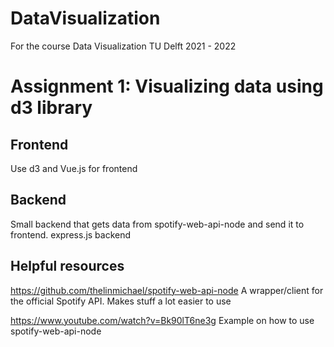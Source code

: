 # DataVisualization
For the course Data Visualization TU Delft 2021 - 2022

# Assignment 1: Visualizing data using d3 library

## Frontend
Use d3 and Vue.js for frontend

## Backend
Small backend that gets data from spotify-web-api-node and send it to frontend.
express.js backend

## Helpful resources
https://github.com/thelinmichael/spotify-web-api-node
A wrapper/client for the official Spotify API. Makes stuff a lot easier to use

https://www.youtube.com/watch?v=Bk90lT6ne3g
Example on how to use spotify-web-api-node

